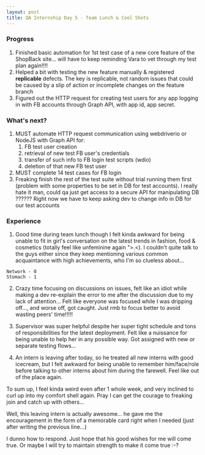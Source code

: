 ```yaml
---
layout: post
title: QA Internship Day 5 - Team Lunch & Cool Shots
---
```


### Progress

1. Finished basic automation for 1st test case of a new core feature of the ShopBack site... will have to keep reminding Vara to vet through my test plan again!!!!
2. Helped a bit with testing the new feature manually & registered **replicable** defects. The key is replicable, not random issues that could be caused by a slip of action or incomplete changes on the feature branch
3. Figured out the HTTP request for creating test users for any app logging in with FB accounts through Graph API, with app id, app secret.

### What's next?

1. MUST automate HTTP request communication using webdriverio or NodeJS with Graph API for:
   1. FB test user creation
   2. retrieval of new test FB user's credentials
   3. transfer of such info to FB login test scripts (wdio)
   4. deletion of that new FB test user
2. MUST complete 14 test cases for FB login
3. Freaking finish the rest of the test suite without trial running them first (problem with some properties to be set in DB for test accounts). I really hate it man, could qa just get access to a secure API for manipulating DB ?????? Right now we have to keep asking dev to change info in DB for our test accounts

### Experience

1. Good time during team lunch though I felt kinda awkward for being unable to fit in girl's conversation on the latest trends in fashion, food & cosmetics (totally feel like unfeminine again ">.<). I couldn't quite talk to the guys either since they keep mentioning various common acquaintance with high achievements, who I'm so clueless about... 

```
Network - 0
Stomach - 1
```

2. Crazy time focusing on discussions on issues, felt like an idiot while making a dev re-explain the error to me after the discussion due to my lack of attention... Felt like everyone was focused while I was dripping off..., and worse off, got caught. Just rmb to focus better to avoid wasting peers' time!!!!! 

3. Supervisor was super helpful despite her super tight schedule and tons of responsibilities for the latest deployment. Felt like a nuissance for being unable to help her in any possible way. Got assigned with new or separate testing flows...

4. An intern is leaving after today, so he treated all new interns with good icecream, but I felt awkward for being unable to remember him/face/role before talking to other interns about him during the farewell. Feel like out of the place again.

To sum up, I feel kinda weird even after 1 whole week, and very inclined to curl up into my comfort shell again. Pray I can get the courage to freaking join and catch up with others... 

Well, this leaving intern is actually awesome... he gave me the encouragement in the form of a memorable card right when I needed (just after writing the previous line...)

I dunno how to respond. Just hope that his good wishes for me will come true. Or maybe I will try to maintain strength to make it come true :-?

